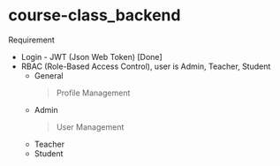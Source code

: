 # course-class_backend

Requirement
- Login - JWT (Json Web Token) [Done]
- RBAC (Role-Based Access Control), user is Admin, Teacher, Student
  - General
    > Profile Management
  - Admin
    > User Management
  - Teacher
  - Student
